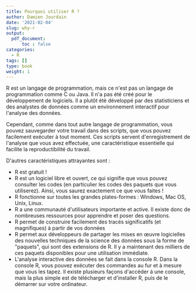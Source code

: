 ```yaml
---
title: Pourquoi utiliser R ?
author: Damien Jourdain
date: '2021-02-04'
slug: why-r
output:
  pdf_document:
      toc : false
categories:
  - R
tags: []
type: book
weight: 1
---
```




R est un langage de programmation, mais ce n'est pas un langage de programmation comme C ou Java. Il n'a pas été créé pour le développement de logiciels. Il a plutôt été développé par des statisticiens et des analystes de données comme un environnement interactif pour l'analyse des données.

Cependant, comme dans tout autre langage de programmation, vous pouvez sauvegarder votre travail dans des scripts, que vous pouvez facilement exécuter à tout moment. Ces scripts servent d'enregistrement de l'analyse que vous avez effectuée, une caractéristique essentielle qui facilite la reproductibilité du travail.

D'autres caractéristiques attrayantes sont :

+ R est gratuit !
+ R est un logiciel libre et ouvert, ce qui signifie que vous pouvez consulter les codes (en particulier les codes des paquets que vous utiliserez). Ainsi, vous saurez exactement ce que vous faites !
+ R fonctionne sur toutes les grandes plates-formes : Windows, Mac OS, Unix, Linux.
+ R a une communauté d'utilisateurs importante et active. Il existe donc de nombreuses ressources pour apprendre et poser des questions.
+ R permet de construire facilement des tracés significatifs (et magnifiques) à partir de vos données
+ R permet aux développeurs de partager les mises en œuvre logicielles des nouvelles techniques de la science des données sous la forme de "paquets", qui sont des extensions de R. Il y a maintenant des milliers de ces paquets disponibles pour une utilisation immédiate.
+ L'analyse interactive des données se fait dans la console R. Dans la console R, vous pouvez exécuter des commandes au fur et à mesure que vous les tapez. Il existe plusieurs façons d'accéder à une console, mais la plus simple est de télécharger et d'installer R, puis de le démarrer sur votre ordinateur.
